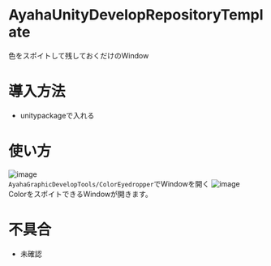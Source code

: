 # AyahaUnityDevelopRepositoryTemplate
色をスポイトして残しておくだけのWindow

# 導入方法
* unitypackageで入れる

# 使い方
![image](https://github.com/user-attachments/assets/d2fe0120-8bb3-42af-8f2d-c1234dcae434)<br>
`AyahaGraphicDevelopTools/ColorEyedropper`でWindowを開く
![image](https://github.com/user-attachments/assets/86f9ba30-5f04-4bf8-b2ba-debf47319bb6)<br>
ColorをスポイトできるWindowが開きます。

# 不具合
* 未確認
